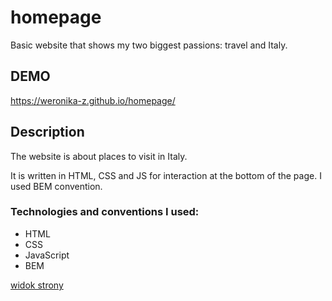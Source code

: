 # homepage
Basic website that shows my two biggest passions: travel and Italy.

## DEMO

https://weronika-z.github.io/homepage/

## Description

The website is about places to visit in Italy. 

It is written in HTML, CSS and JS for interaction at the bottom of the page. I used BEM convention.

### Technologies and conventions I used:
- HTML
- CSS 
- JavaScript
- BEM

[widok strony](https://postimg.cc/SXBtVB7r)
